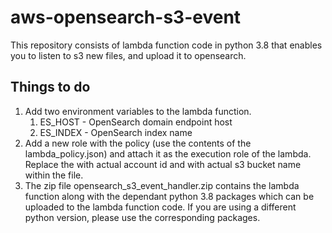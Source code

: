 # aws-opensearch-s3-event

This repository consists of lambda function code in python 3.8 that enables you to listen to s3 new files, and upload it to opensearch.

## Things to do

1. Add two environment variables to the lambda function.
    1. ES_HOST - OpenSearch domain endpoint host
    2. ES_INDEX - OpenSearch index name
2. Add a new role with the policy (use the contents of the lambda_policy.json) and attach it as the execution role of the lambda. Replace the <accountId> with actual account id and <bucketName> with actual s3 bucket name within the file.
3. The zip file opensearch_s3_event_handler.zip contains the lambda function along with the dependant python 3.8 packages which can be uploaded to the lambda function code. If you are using a different python version, please use the corresponding packages.
